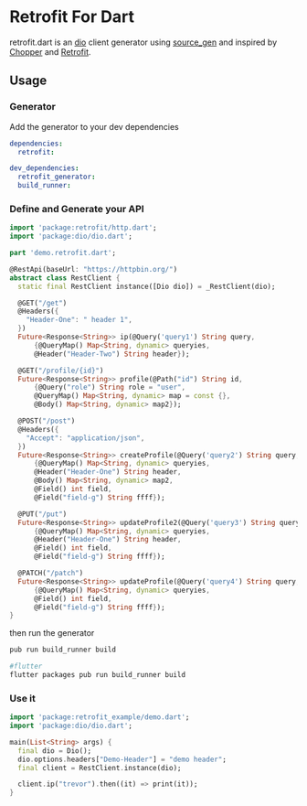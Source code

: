 # Retrofit For Dart

retrofit.dart is an [dio](https://github.com/flutterchina/dio/) client generator using [source_gen](https://github.com/dart-lang/source_gen) and inspired by [Chopper](https://github.com/lejard-h/chopper) and [Retrofit](https://github.com/square/retrofit).

## Usage

### Generator

Add the generator to your dev dependencies

```yaml
dependencies:
  retrofit:

dev_dependencies:
  retrofit_generator:
  build_runner:
```

### Define and Generate your API

```dart
import 'package:retrofit/http.dart';
import 'package:dio/dio.dart';

part 'demo.retrofit.dart';

@RestApi(baseUrl: "https://httpbin.org/")
abstract class RestClient {
  static final RestClient instance([Dio dio]) = _RestClient(dio);

  @GET("/get")
  @Headers({
    "Header-One": " header 1",
  })
  Future<Response<String>> ip(@Query('query1') String query,
      {@QueryMap() Map<String, dynamic> queryies,
      @Header("Header-Two") String header});

  @GET("/profile/{id}")
  Future<Response<String>> profile(@Path("id") String id,
      {@Query("role") String role = "user",
      @QueryMap() Map<String, dynamic> map = const {},
      @Body() Map<String, dynamic> map2});

  @POST("/post")
  @Headers({
    "Accept": "application/json",
  })
  Future<Response<String>> createProfile(@Query('query2') String query,
      {@QueryMap() Map<String, dynamic> queryies,
      @Header("Header-One") String header,
      @Body() Map<String, dynamic> map2,
      @Field() int field,
      @Field("field-g") String ffff});

  @PUT("/put")
  Future<Response<String>> updateProfile2(@Query('query3') String query,
      {@QueryMap() Map<String, dynamic> queryies,
      @Header("Header-One") String header,
      @Field() int field,
      @Field("field-g") String ffff});

  @PATCH("/patch")
  Future<Response<String>> updateProfile(@Query('query4') String query,
      {@QueryMap() Map<String, dynamic> queryies,
      @Field() int field,
      @Field("field-g") String ffff});
}
```

then run the generator

```sh
pub run build_runner build

#flutter
flutter packages pub run build_runner build
```

### Use it

```dart
import 'package:retrofit_example/demo.dart';
import 'package:dio/dio.dart';

main(List<String> args) {
  final dio = Dio();
  dio.options.headers["Demo-Header"] = "demo header";
  final client = RestClient.instance(dio);

  client.ip("trevor").then((it) => print(it));
}

```
